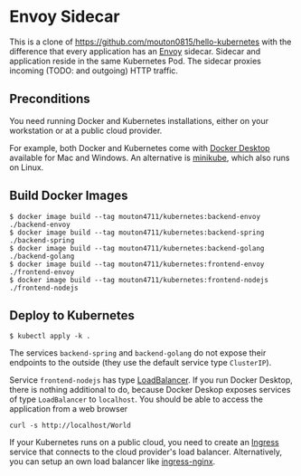 # Envoy Sidecar

This is a clone of https://github.com/mouton0815/hello-kubernetes with the difference that every application has an
[Envoy](https://www.envoyproxy.io) sidecar. Sidecar and application reside in the same Kubernetes Pod.
The sidecar proxies incoming (TODO: and outgoing) HTTP traffic.


## Preconditions
You need running Docker and Kubernetes installations, either on your workstation or at a public cloud provider.

For example, both Docker and Kubernetes come with [Docker Desktop](https://www.docker.com/products/docker-desktop) available for Mac and Windows.
An alternative is [minikube](https://kubernetes.io/docs/setup/learning-environment/minikube/), which also runs on Linux.

## Build Docker Images

```shell script
$ docker image build --tag mouton4711/kubernetes:backend-envoy ./backend-envoy
$ docker image build --tag mouton4711/kubernetes:backend-spring ./backend-spring
$ docker image build --tag mouton4711/kubernetes:backend-golang ./backend-golang
$ docker image build --tag mouton4711/kubernetes:frontend-envoy ./frontend-envoy
$ docker image build --tag mouton4711/kubernetes:frontend-nodejs ./frontend-nodejs
```

## Deploy to Kubernetes
```shell script
$ kubectl apply -k .
```

The services `backend-spring` and `backend-golang` do not expose their endpoints to the outside (they use the default service type `ClusterIP`).

Service `frontend-nodejs` has type [LoadBalancer](https://kubernetes.io/docs/concepts/services-networking/service/#loadbalancer).
If you run Docker Desktop, there is nothing additional to do, because Docker Deskop exposes services of type `LoadBalancer` to `localhost`.
You should be able to access the application from a web browser  
```
curl -s http://localhost/World
```
If your Kubernetes runs on a public cloud, you need to create an [Ingress](https://kubernetes.io/docs/concepts/services-networking/ingress/) service
that connects to the cloud provider's load balancer. Alternatively, you can setup an own load balancer like [ingress-nginx](https://github.com/kubernetes/ingress-nginx).